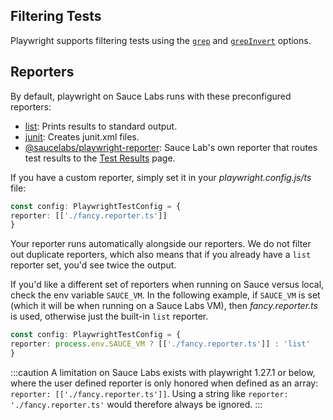 ## Filtering Tests

Playwright supports filtering tests using the [`grep`](/web-apps/automated-testing/playwright/yaml/#grep) and [`grepInvert`](/web-apps/automated-testing/playwright/yaml/#grepinvert) options.

## Reporters

By default, playwright on Sauce Labs runs with these preconfigured reporters:

- [list](https://playwright.dev/docs/test-reporters#list-reporter): Prints results to standard output.
- [junit](https://playwright.dev/docs/test-reporters#junit-reporter): Creates junit.xml files.
- [@saucelabs/playwright-reporter](https://github.com/saucelabs/sauce-playwright-reporter): Sauce Lab's own reporter that routes test results to the [Test Results](/test-results/viewing-test-results/) page.

If you have a custom reporter, simply set it in your _playwright.config.js/ts_ file:

```typescript
const config: PlaywrightTestConfig = {
reporter: [['./fancy.reporter.ts']]
}
```

Your reporter runs automatically alongside our reporters.
We do not filter out duplicate reporters, which also means that if you already have a `list` reporter set, you'd see twice the output.

If you'd like a different set of reporters when running on Sauce versus local, check the env variable `SAUCE_VM`. In the following example, if `SAUCE_VM` is set (which it will be when running on a Sauce Labs VM), then _fancy.reporter.ts_ is used, otherwise just the built-in `list` reporter.

```typescript
const config: PlaywrightTestConfig = {
reporter: process.env.SAUCE_VM ? [['./fancy.reporter.ts']] : 'list'
}
```

:::caution
A limitation on Sauce Labs exists with playwright 1.27.1 or below, where the user defined reporter is only honored when defined as an array: `reporter: [['./fancy.reporter.ts']]`. Using a string like `reporter: './fancy.reporter.ts'` would therefore always be ignored.
:::
